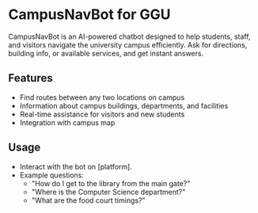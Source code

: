 # CampusNavBot for GGU

CampusNavBot is an AI-powered chatbot designed to help students, staff, and visitors navigate the university campus efficiently. Ask for directions, building info, or available services, and get instant answers.

## Features

- Find routes between any two locations on campus
- Information about campus buildings, departments, and facilities
- Real-time assistance for visitors and new students
- Integration with campus map


## Usage

- Interact with the bot on [platform].
- Example questions:
  - "How do I get to the library from the main gate?"
  - "Where is the Computer Science department?"
  - "What are the food court timings?"
